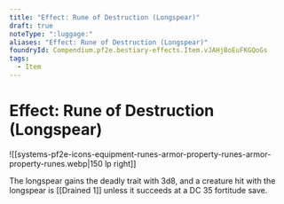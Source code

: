 ```yaml
---
title: "Effect: Rune of Destruction (Longspear)"
draft: true
noteType: ":luggage:"
aliases: "Effect: Rune of Destruction (Longspear)"
foundryId: Compendium.pf2e.bestiary-effects.Item.vJAHjBoEuFKGQoGs
tags:
  - Item
---
```


# Effect: Rune of Destruction (Longspear)
![[systems-pf2e-icons-equipment-runes-armor-property-runes-armor-property-runes.webp|150 lp right]]

The longspear gains the deadly trait with 3d8, and a creature hit with the longspear is [[Drained 1]] unless it succeeds at a DC 35 fortitude save.
